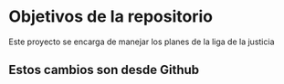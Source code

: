 # Objetivos de la repositorio

Este proyecto se encarga de manejar los planes de la liga de la justicia


## Estos cambios son desde Github
